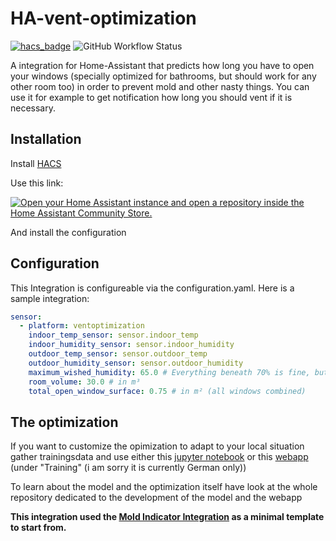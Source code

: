 # HA-vent-optimization
[![hacs_badge](https://img.shields.io/badge/HACS-Default-41BDF5.svg?style=for-the-badge)](https://github.com/hacs/integration)
![GitHub Workflow Status](https://img.shields.io/github/actions/workflow/status/HrGaertner/HA-vent-optimization/actions.yaml?label=HA%20compatible&style=for-the-badge)

A integration for Home-Assistant that predicts how long you have to open your windows (specially optimized for bathrooms, but should work for any other room too) in order to prevent mold and other nasty things. You can use it for example to get notification how long you should vent if it is necessary.

## Installation
Install [HACS](https://hacs.xyz)

Use this link:

[![Open your Home Assistant instance and open a repository inside the Home Assistant Community Store.](https://my.home-assistant.io/badges/hacs_repository.svg)](https://my.home-assistant.io/redirect/hacs_repository/?owner=HrGaertner&repository=HA-vent-optimization&category=integration)

And install the configuration

## Configuration
This Integration is configureable via the configuration.yaml. Here is a sample integration:

```yaml
sensor:
  - platform: ventoptimization
    indoor_temp_sensor: sensor.indoor_temp
    indoor_humidity_sensor: sensor.indoor_humidity
    outdoor_temp_sensor: sensor.outdoor_temp
    outdoor_humidity_sensor: sensor.outdoor_humidity
    maximum_wished_humidity: 65.0 # Everything beneath 70% is fine, but i use 65 as a safty buffer
    room_volume: 30.0 # in m³
    total_open_window_surface: 0.75 # in m² (all windows combined)
```

## The optimization
If you want to customize the opimization to adapt to your local situation gather trainingsdata and use either this [jupyter notebook](https://github.com/HrGaertner/vent-optimization/blob/main/code/model%7Ctraining/model-training.ipynb) or this [webapp](https://hrgaertner.github.io/vent-optimization/) (under "Training" (i am sorry it is currently German only))

To learn about the model and the optimization itself have look at the whole repository dedicated to the development of the model and the webapp


**This integration used the [Mold Indicator Integration](https://www.home-assistant.io/integrations/mold_indicator/) as a minimal template to start from.**
